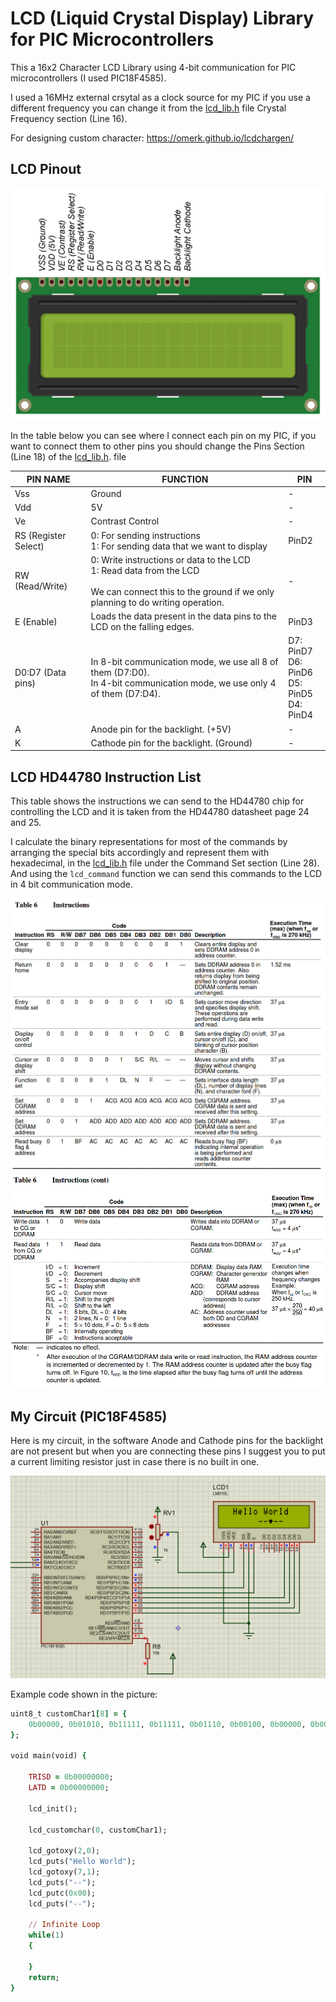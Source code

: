 # LCD (Liquid Crystal Display) Library <br> for PIC Microcontrollers

This a 16x2 Character LCD Library using 4-bit communication for PIC microcontrollers (I used PIC18F4585).

I used a 16MHz external crsytal as a clock source for my PIC if you use a different frequency you can change it from the [lcd_lib.h](lcd_lib.h) file Crystal Frequency section (Line 16).

For designing custom character: https://omerk.github.io/lcdchargen/

## LCD Pinout

![LCD pinout](Images/lcd_pinout.png)

In the table below you can see where I connect each pin on my PIC, if you want to connect them to other pins you should change the Pins Section (Line 18) of the [lcd_lib.h](lcd_lib.h). file

| PIN NAME             | FUNCTION                                                                                                                                                    | PIN                                              |
|----------------------|-------------------------------------------------------------------------------------------------------------------------------------------------------------|--------------------------------------------------|
| Vss                  | Ground                                                                                                                                                      |                         -                        |
| Vdd                  | 5V                                                                                                                                                          |                         -                        |
| Ve                   | Contrast Control                                                                                                                                            |                         -                        |
| RS (Register Select) | 0: For sending instructions<br>1: For sending data that we want to display                                                                                  | PinD2                                            |
| RW (Read/Write)      | 0: Write instructions or data to the LCD<br>1: Read data from the LCD<br><br>We can connect this to the ground if we only planning to do writing operation. |                         -                        |
| E (Enable)           | Loads the data present in the data pins to the LCD on the falling edges.                                                                                    |                       PinD3                      |
| D0:D7 (Data pins)    | In 8-bit communication mode, we use all 8 of them (D7:D0).<br>In 4-bit communication mode, we use only 4 of them (D7:D4).                                   | D7: PinD7<br>D6: PinD6<br>D5: PinD5<br>D4: PinD4 |
| A                    | Anode pin for the backlight. (+5V)                                                                                                                          |                         -                        |
| K                    | Cathode pin for the backlight. (Ground)                                                                                                                     |                         -                        |

## LCD HD44780 Instruction List

This table shows the instructions we can send to the HD44780 chip for controlling the LCD and it is taken from the HD44780 datasheet page 24 and 25. 

I calculate the binary representations for most of the commands by arranging the special bits accordingly and represent them with hexadecimal, in the [lcd_lib.h](lcd_lib.h) file under the Command Set section (Line 28). And using the `lcd_command` function we can send this commands to the LCD in 4 bit communication mode. 

![hd44780 instructions 1](Images/hd44780_instructions_1.png)
![hd44780 instructions 2](Images/hd44780_instructions_2.png)

## My Circuit (PIC18F4585)

Here is my circuit, in the software Anode and Cathode pins for the backlight are not present but when you are connecting these pins I suggest you to put a current limiting resistor just in case there is no built in one.

![circuit](Images/lcd_connection.png)

Example code shown in the picture:
```ruby
uint8_t customChar1[8] = {
	0b00000, 0b01010, 0b11111, 0b11111, 0b01110, 0b00100, 0b00000, 0b00000
};

void main(void) {
        
    TRISD = 0b00000000;
    LATD = 0b00000000;
    
    lcd_init();
    
    lcd_customchar(0, customChar1);
    
    lcd_gotoxy(2,0);
    lcd_puts("Hello World");
    lcd_gotoxy(7,1);
    lcd_puts("--");
    lcd_putc(0x00);
    lcd_puts("--");
    
    // Infinite Loop
    while(1)
    {

    }
    return;
}
```

